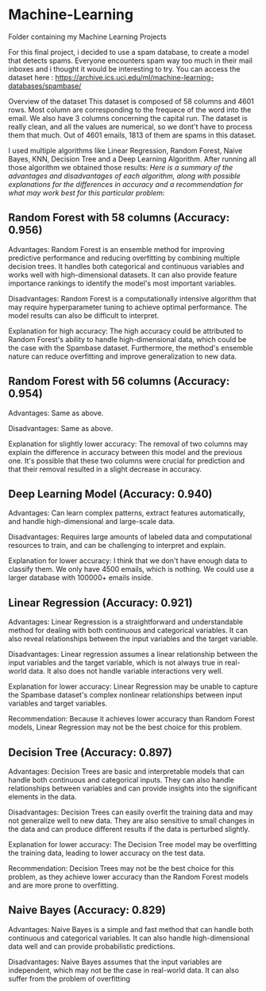 # Machine-Learning
Folder containing my Machine Learning Projects


For this final project, i decided to use a spam database, to create a model that detects spams. Everyone encounters spam way too much in their mail inboxes and i thought it would be interesting to try. You can access the dataset here : https://archive.ics.uci.edu/ml/machine-learning-databases/spambase/

Overview of the dataset
This dataset is composed of 58 columns and 4601 rows. Most column are corresponding to the frequece of the word into the email. We also have 3 columns concerning the capital run. The dataset is really clean, and all the values are numerical, so we dont't have to process them that much. Out of 4601 emails, 1813 of them are spams in this dataset.

I used multiple algorithms like Linear Regression, Random Forest, Naive Bayes, KNN, Decision Tree and a Deep Learning Algorithm.
After running all those algorithm we obtained those results:
*Here is a summary of the advantages and disadvantages of each algorithm, along with possible explanations for the differences in accuracy and a recommendation for what may work best for this particular problem:*


## Random Forest with 58 columns (Accuracy: 0.956)

Advantages: Random Forest is an ensemble method for improving predictive performance and reducing overfitting by combining multiple decision trees. It handles both categorical and continuous variables and works well with high-dimensional datasets. It can also provide feature importance rankings to identify the model's most important variables.

Disadvantages: Random Forest is a computationally intensive algorithm that may require hyperparameter tuning to achieve optimal performance. The model results can also be difficult to interpret.

Explanation for high accuracy: The high accuracy could be attributed to Random Forest's ability to handle high-dimensional data, which could be the case with the Spambase dataset. Furthermore, the method's ensemble nature can reduce overfitting and improve generalization to new data.


## Random Forest with 56 columns (Accuracy: 0.954)

Advantages: Same as above.

Disadvantages: Same as above.

Explanation for slightly lower accuracy: The removal of two columns may explain the difference in accuracy between this model and the previous one. It's possible that these two columns were crucial for prediction and that their removal resulted in a slight decrease in accuracy.

## Deep Learning Model (Accuracy: 0.940)

Advantages: Can learn complex patterns, extract features automatically, and handle high-dimensional and large-scale data.

Disadvantages: Requires large amounts of labeled data and computational resources to train, and can be challenging to interpret and explain.

Explanation for lower accuracy: I think that we don't have enough data to classify them. We only have 4500 emails, which is nothing. We could use a larger database with 100000+ emails inside.

## Linear Regression (Accuracy: 0.921)

Advantages: Linear Regression is a straightforward and understandable method for dealing with both continuous and categorical variables. It can also reveal relationships between the input variables and the target variable.

Disadvantages: Linear regression assumes a linear relationship between the input variables and the target variable, which is not always true in real-world data. It also does not handle variable interactions very well.

Explanation for lower accuracy: Linear Regression may be unable to capture the Spambase dataset's complex nonlinear relationships between input variables and target variables.

Recommendation: Because it achieves lower accuracy than Random Forest models, Linear Regression may not be the best choice for this problem.

## Decision Tree (Accuracy: 0.897)

Advantages: Decision Trees are basic and interpretable models that can handle both continuous and categorical inputs. They can also handle relationships between variables and can provide insights into the significant elements in the data.

Disadvantages: Decision Trees can easily overfit the training data and may not generalize well to new data. They are also sensitive to small changes in the data and can produce different results if the data is perturbed slightly.

Explanation for lower accuracy: The Decision Tree model may be overfitting the training data, leading to lower accuracy on the test data.

Recommendation: Decision Trees may not be the best choice for this problem, as they achieve lower accuracy than the Random Forest models and are more prone to overfitting.


## Naive Bayes (Accuracy: 0.829)

Advantages: Naive Bayes is a simple and fast method that can handle both continuous and categorical variables. It can also handle high-dimensional data well and can provide probabilistic predictions.

Disadvantages: Naive Bayes assumes that the input variables are independent, which may not be the case in real-world data. It can also suffer from the problem of overfitting
